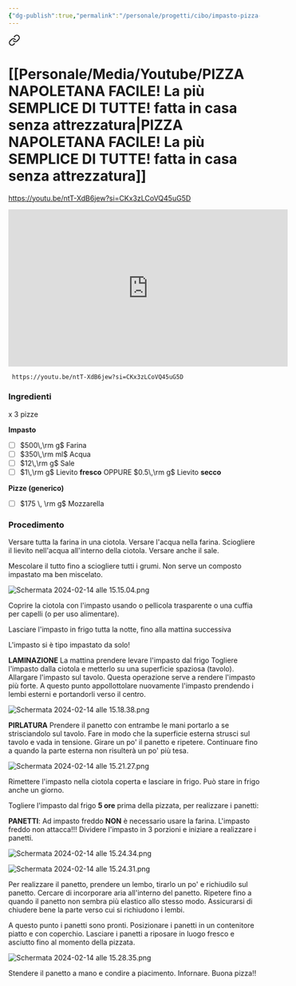 ```yaml
---
{"dg-publish":true,"permalink":"/personale/progetti/cibo/impasto-pizza-forno-a-legna/"}
---
```




<div class="transclusion internal-embed is-loaded"><a class="markdown-embed-link" href="/personale/media/youtube/pizza-napoletana-facile-la-piu-semplice-di-tutte-fatta-in-casa-senza-attrezzatura/" aria-label="Open link"><svg xmlns="http://www.w3.org/2000/svg" width="24" height="24" viewBox="0 0 24 24" fill="none" stroke="currentColor" stroke-width="2" stroke-linecap="round" stroke-linejoin="round" class="svg-icon lucide-link"><path d="M10 13a5 5 0 0 0 7.54.54l3-3a5 5 0 0 0-7.07-7.07l-1.72 1.71"></path><path d="M14 11a5 5 0 0 0-7.54-.54l-3 3a5 5 0 0 0 7.07 7.07l1.71-1.71"></path></svg></a><div class="markdown-embed">





# [[Personale/Media/Youtube/PIZZA NAPOLETANA FACILE! La più SEMPLICE DI TUTTE! fatta in casa senza attrezzatura\|PIZZA NAPOLETANA FACILE! La più SEMPLICE DI TUTTE! fatta in casa senza attrezzatura]]

https://youtu.be/ntT-XdB6jew?si=CKx3zLCoVQ45uG5D

<iframe width="560" height="315" src="https://www.youtube.com/embed/ntT-XdB6jew?si=7mtQvbizcrV_mek9" title="YouTube video player" frameborder="0" allow="accelerometer; autoplay; clipboard-write; encrypted-media; gyroscope; picture-in-picture; web-share" allowfullscreen></iframe>



</div></div>



```timestamp-url 
 https://youtu.be/ntT-XdB6jew?si=CKx3zLCoVQ45uG5D
 ```

### Ingredienti

x 3 pizze

**Impasto**
- [ ] $500\,\rm g$ Farina
- [ ] $350\,\rm ml$ Acqua
- [ ] $12\,\rm g$ Sale
- [ ] $1\,\rm g$ Lievito **fresco** OPPURE $0.5\,\rm g$ Lievito **secco** 

**Pizze (generico)**
- [ ] $175 \, \rm g$ Mozzarella

### Procedimento

Versare tutta la farina in una ciotola.
Versare l'acqua nella farina.
Sciogliere il lievito nell'acqua all'interno della ciotola.
Versare anche il sale.

Mescolare il tutto fino a sciogliere tutti i grumi. Non serve un composto impastato ma ben miscelato.

![Schermata 2024-02-14 alle 15.15.04.png](/img/user/Personale/Progetti/Cibo/allegati/Schermata%202024-02-14%20alle%2015.15.04.png)

Coprire la ciotola con l'impasto usando o pellicola trasparente o una cuffia per capelli (o per uso alimentare).

Lasciare l'impasto in frigo tutta la notte, fino alla mattina successiva

L'impasto si è tipo impastato da solo!

**LAMINAZIONE**
La mattina prendere levare l'impasto dal frigo
Togliere l'impasto dalla ciotola e metterlo su una superficie spaziosa (tavolo).
Allargare l'impasto sul tavolo.
Questa operazione serve a rendere l'impasto più forte.
A questo punto appollottolare nuovamente l'impasto prendendo i lembi esterni e portandorli verso il centro.

![Schermata 2024-02-14 alle 15.18.38.png](/img/user/Personale/Progetti/Cibo/allegati/Schermata%202024-02-14%20alle%2015.18.38.png)

**PIRLATURA**
Prendere il panetto con entrambe le mani portarlo a se strisciandolo sul tavolo. Fare in modo che la superficie esterna strusci sul tavolo e vada in tensione. Girare un po' il panetto e ripetere.
Continuare fino a quando la parte esterna non risulterà un po' più tesa.

![Schermata 2024-02-14 alle 15.21.27.png](/img/user/Personale/Progetti/Cibo/allegati/Schermata%202024-02-14%20alle%2015.21.27.png)

Rimettere l'impasto nella ciotola coperta e lasciare in frigo.
Può stare in frigo anche un giorno. 

Togliere l'impasto dal frigo **5 ore** prima della pizzata, per realizzare i panetti:

**PANETTI**:
Ad impasto freddo **NON** è necessario usare la farina. L'impasto freddo non attacca!!!
Dividere l'impasto in 3 porzioni e iniziare a realizzare i panetti.

![Schermata 2024-02-14 alle 15.24.34.png](/img/user/Personale/Progetti/Cibo/allegati/Schermata%202024-02-14%20alle%2015.24.34.png)

![Schermata 2024-02-14 alle 15.24.31.png](/img/user/Personale/Progetti/Cibo/allegati/Schermata%202024-02-14%20alle%2015.24.31.png)

Per realizzare il panetto, prendere un lembo, tirarlo un po' e richiudilo sul panetto. Cercare di incorporare aria all'interno del panetto. Ripetere fino a quando il panetto non sembra più elastico allo stesso modo. Assicurarsi di chiudere bene la parte verso cui si richiudono i lembi.

A questo punto i panetti sono pronti. Posizionare i panetti in un contenitore piatto e con coperchio. Lasciare i panetti a riposare in luogo fresco e asciutto fino al momento della pizzata.

![Schermata 2024-02-14 alle 15.28.35.png](/img/user/Personale/Progetti/Cibo/allegati/Schermata%202024-02-14%20alle%2015.28.35.png)

Stendere il panetto a mano e condire a piacimento. Infornare. Buona pizza!!



